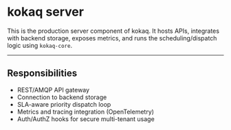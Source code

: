 # kokaq server

This is the production server component of kokaq. It hosts APIs, integrates with backend storage, exposes metrics, and runs the scheduling/dispatch logic using `kokaq-core`.

---

## Responsibilities
- REST/AMQP API gateway
- Connection to backend storage
- SLA-aware priority dispatch loop
- Metrics and tracing integration (OpenTelemetry)
- Auth/AuthZ hooks for secure multi-tenant usage
